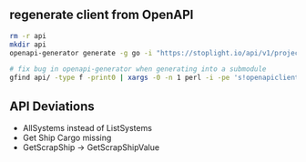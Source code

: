 
## regenerate client from OpenAPI

```bash
rm -r api
mkdir api
openapi-generator generate -g go -i "https://stoplight.io/api/v1/projects/spacetraders/spacetraders/nodes/reference/SpaceTraders.json?fromExportButton=true&snapshotType=http_service&deref=optimizedBundle" --skip-validate-spec --package-name "api" -o api -c openapi-cfg.json --git-host github.com --git-repo-id s10s --git-user-id ruudiRatlos

# fix bug in openapi-generator when generating into a submodule
gfind api/ -type f -print0 | xargs -0 -n 1 perl -i -pe 's!openapiclient "github.com/ruudiRatlos/s10s"!openapiclient "github.com/ruudiRatlos/s10s/api"!'
```

## API Deviations

- AllSystems instead of ListSystems
- Get Ship Cargo missing
- GetScrapShip -> GetScrapShipValue
